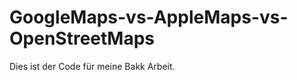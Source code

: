 GoogleMaps-vs-AppleMaps-vs-OpenStreetMaps
=========================================
Dies ist der Code für meine Bakk Arbeit.
